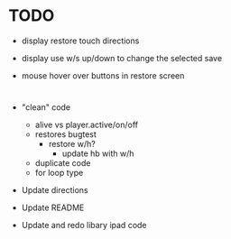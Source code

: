 # TODO

- display restore touch directions
- display use w/s up/down to change the selected save

- mouse hover over buttons in restore screen


# 

- "clean" code
    - alive vs player.active/on/off
    - restores bugtest
        - restore w/h?
            - update hb with w/h
    - duplicate code
    - for loop type

- Update directions
- Update README

- Update and redo libary ipad code